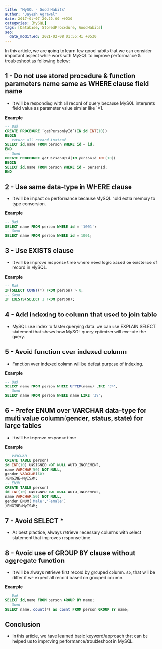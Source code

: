 ```yaml
---
title: "MySQL - Good Habits"
author: "Jayesh Agrawal"
date: 2017-01-07 20:55:00 +0530
categories: [MySQL]
tags: [Database, StoredProcedure, GoodHabits]
seo:
  date_modified: 2021-02-08 01:55:41 +0530
---
```


In this article, we are going to learn few good habits that we can consider important aspect while work with MySQL to improve performance & troubleshoot as following below:

## 1 - Do not use stored procedure & function parameters name same as WHERE clause field name
- It will be responding with all record of query because MySQL interprets field value as parameter value similar like 1=1.

**Example**
```sql
-- Bad  
CREATE PROCEDURE `getPersonById`(IN id INT(10))  
BEGIN  
-- return all record instead  
SELECT id,name FROM person WHERE id = id;  
END  
-- Good  
CREATE PROCEDURE getPersonById(IN personId INT(10))  
BEGIN  
SELECT id,name FROM person WHERE id = personId;  
END   
```

## 2 - Use same data-type in WHERE clause
- It will be impact on performance because MySQL hold extra memory to type conversion.

**Example**
```sql
-- Bad  
SELECT name FROM person WHERE id = '1001';  
-- Good  
SELECT name FROM person WHERE id = 1001;  
```

## 3 - Use EXISTS clause
- It will be improve response time where need logic based on existence of record in MySQL.

**Example**
```sql
-- Bad  
IF(SELECT COUNT(*) FROM person) > 0;  
-- Good  
IF EXISTS(SELECT 1 FROM person);   
```

## 4 - Add indexing to column that used to join table
- MySQL use index to faster querying data. we can use EXPLAIN SELECT statement that shows how MySQL query optimizer will execute the query.

## 5 - Avoid function over indexed column
- Function over indexed column will be defeat purpose of indexing.

**Example**
```sql
-- Bad  
SELECT name FROM person WHERE UPPER(name) LIKE 'J%';  
-- Good  
SELECT name FROM person WHERE name LIKE 'J%';   
```
## 6 - Prefer ENUM over VARCHAR data-type for multi value column(gender, status, state) for large tables
- It will be improve response time.

**Example**
```sql
-- VARCHAR  
CREATE TABLE person(  
id INT(10) UNSIGNED NOT NULL AUTO_INCREMENT,  
name VARCHAR(50) NOT NULL,  
gender VARCHAR(50)  
)ENGINE=MyISAM;  
-- ENUM  
CREATE TABLE person(  
id INT(10) UNSIGNED NOT NULL AUTO_INCREMENT,  
name VARCHAR(50) NOT NULL,  
gender ENUM('Male','Female')  
)ENGINE=MyISAM;   
```

## 7 - Avoid SELECT *
- As best practice, Always retrieve necessary columns with select statement that improves response time.

## 8 - Avoid use of GROUP BY clause without aggregate function
- It will be always retrieve first record by grouped column. so, that will be differ if we expect all record based on grouped column.

**Example**
```sql
-- Bad  
SELECT id,name FROM person GROUP BY name;  
-- Good  
SELECT name, count(*) as count FROM person GROUP BY name;
```

## Conclusion
- In this article, we have learned basic keyword/approach that can be helped us to improving performance/troubleshoot in MySQL.
